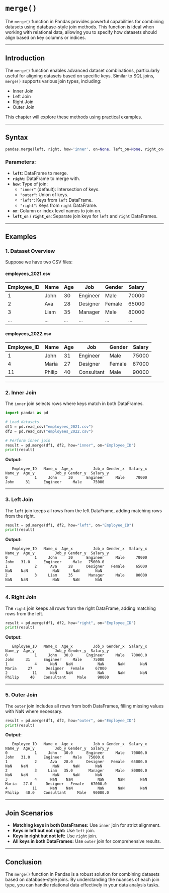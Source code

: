 # `merge()`

The `merge()` function in Pandas provides powerful capabilities for combining datasets using database-style join methods. This function is ideal when working with relational data, allowing you to specify how datasets should align based on key columns or indices.

---

## Introduction

The `merge()` function enables advanced dataset combinations, particularly useful for aligning datasets based on specific keys. Similar to SQL joins, `merge()` supports various join types, including:

- Inner Join
- Left Join
- Right Join
- Outer Join

This chapter will explore these methods using practical examples.

---

## Syntax

```python
pandas.merge(left, right, how='inner', on=None, left_on=None, right_on=None, ...)
```

### Parameters:
- **`left`**: DataFrame to merge.
- **`right`**: DataFrame to merge with.
- **`how`**: Type of join:
  - `"inner"` (default): Intersection of keys.
  - `"outer"`: Union of keys.
  - `"left"`: Keys from `left` DataFrame.
  - `"right"`: Keys from `right` DataFrame.
- **`on`**: Column or index level names to join on.
- **`left_on`** / **`right_on`**: Separate join keys for `left` and `right` DataFrames.

---

## Examples

### 1. Dataset Overview

Suppose we have two CSV files:

#### employees_2021.csv
| Employee_ID | Name  | Age | Job         | Gender | Salary |
|-------------|-------|-----|-------------|--------|--------|
| 1           | John  | 30  | Engineer    | Male   | 70000  |
| 2           | Ava   | 28  | Designer    | Female | 65000  |
| 3           | Liam  | 35  | Manager     | Male   | 80000  |
| ...         | ...   | ... | ...         | ...    | ...    |

#### employees_2022.csv
| Employee_ID | Name   | Age | Job         | Gender | Salary |
|-------------|--------|-----|-------------|--------|--------|
| 1           | John   | 31  | Engineer    | Male   | 75000  |
| 4           | Maria  | 27  | Designer    | Female | 67000  |
| 11          | Philip | 40  | Consultant  | Male   | 90000  |

---

### 2. Inner Join

The `inner` join selects rows where keys match in both DataFrames.

```python
import pandas as pd

# Load datasets
df1 = pd.read_csv("employees_2021.csv")
df2 = pd.read_csv("employees_2022.csv")

# Perform inner join
result = pd.merge(df1, df2, how="inner", on="Employee_ID")
print(result)
```

**Output:**
```
   Employee_ID   Name_x  Age_x         Job_x Gender_x  Salary_x  Name_y  Age_y         Job_y Gender_y  Salary_y
0            1     John     30      Engineer     Male     70000     John     31      Engineer     Male     75000
```

---

### 3. Left Join

The `left` join keeps all rows from the left DataFrame, adding matching rows from the right.

```python
result = pd.merge(df1, df2, how="left", on="Employee_ID")
print(result)
```

**Output:**
```
   Employee_ID   Name_x  Age_x         Job_x Gender_x  Salary_x   Name_y  Age_y         Job_y Gender_y  Salary_y
0            1     John     30      Engineer     Male     70000     John   31.0      Engineer     Male   75000.0
1            2      Ava     28      Designer   Female     65000      NaN    NaN           NaN      NaN       NaN
2            3     Liam     35       Manager     Male     80000      NaN    NaN           NaN      NaN       NaN
```

---

### 4. Right Join

The `right` join keeps all rows from the right DataFrame, adding matching rows from the left.

```python
result = pd.merge(df1, df2, how="right", on="Employee_ID")
print(result)
```

**Output:**
```
   Employee_ID   Name_x  Age_x         Job_x Gender_x  Salary_x   Name_y  Age_y         Job_y Gender_y  Salary_y
0            1     John   30.0      Engineer     Male   70000.0     John     31      Engineer     Male     75000
1            4      NaN    NaN           NaN      NaN       NaN    Maria     27      Designer   Female     67000
2           11      NaN    NaN           NaN      NaN       NaN   Philip     40    Consultant     Male     90000
```

---

### 5. Outer Join

The `outer` join includes all rows from both DataFrames, filling missing values with NaN where necessary.

```python
result = pd.merge(df1, df2, how="outer", on="Employee_ID")
print(result)
```

**Output:**
```
   Employee_ID   Name_x  Age_x         Job_x Gender_x  Salary_x   Name_y  Age_y         Job_y Gender_y  Salary_y
0            1     John   30.0      Engineer     Male   70000.0     John   31.0      Engineer     Male   75000.0
1            2      Ava   28.0      Designer   Female   65000.0      NaN    NaN           NaN      NaN       NaN
2            3     Liam   35.0       Manager     Male   80000.0      NaN    NaN           NaN      NaN       NaN
3            4      NaN    NaN           NaN      NaN       NaN    Maria   27.0      Designer   Female   67000.0
4           11      NaN    NaN           NaN      NaN       NaN   Philip   40.0    Consultant     Male   90000.0
```

---

## Join Scenarios

- **Matching keys in both DataFrames:** Use `inner` join for strict alignment.
- **Keys in left but not right:** Use `left` join.
- **Keys in right but not left:** Use `right` join.
- **All keys in both DataFrames:** Use `outer` join for comprehensive results.

---

## Conclusion

The `merge()` function in Pandas is a robust solution for combining datasets based on database-style joins. By understanding the nuances of each join type, you can handle relational data effectively in your data analysis tasks.

